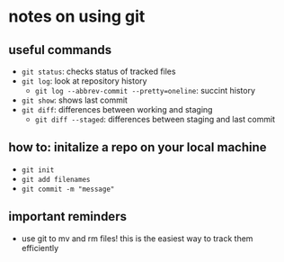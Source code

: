 # notes on using git

## useful commands

- `git status`: checks status of tracked files
- `git log`: look at repository history
  - `git log --abbrev-commit --pretty=oneline`: succint history
- `git show`: shows last commit
- `git diff`: differences between working and staging
  - `git diff --staged`: differences between
  staging and last commit

## how to: initalize a repo on your local machine

- `git init`
- `git add filenames`
- `git commit -m "message"`

## important reminders

- use git to mv and rm files! this is the easiest
  way to track them efficiently
  